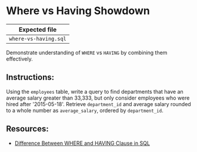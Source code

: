 # Where vs Having Showdown

| Expected file |
| ------------- |
| `where-vs-having.sql` |

Demonstrate understanding of `WHERE` vs `HAVING` by combining them effectively.

## Instructions:

Using the `employees` table, write a query to find departments that have an average salary greater than 33,333, but only consider employees who were hired after '2015-05-18'. Retrieve `department_id` and average salary rounded to a whole number as `average_salary`, ordered by `department_id`.

## Resources:

- [Difference Between WHERE and HAVING Clause in SQL](https://www.geeksforgeeks.org/difference-between-where-and-having-clause-in-sql/)
